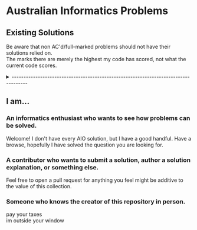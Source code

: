 # Australian Informatics Problems

## Existing Solutions

Be aware that non AC'd/full-marked problems should not have their solutions relied on.  
The marks there are merely the highest my code has scored, not what the current code scores.

<details>
  <summary>------------------------------------------------------------------------------------</summary>
  
  | Problem                                                        | Mark | Subtasks |
  | :------------------------------------------------------------- | :--: | :------- |
  | `cf1003A` (_Polycarp's Pockets_)                               | AC   | All      |
  | `cf1030A` (_In Search of an Easy Problem_)                     | AC   | All      |
  | `aio22election` (_Election II_)                                | 100  | All      |
  | `aio22ground` (_Level Ground_)                                 | 100  | All      |
  | `aio22tsp` (_TSP_)                                             | 100  | All      |
  | `aio22buildings` (_Beautiful Buildings_)                       | 100  | All      |
  | `aio22composing` (_Composing Pyramids_)                        | 100  | All      |
  | `aio22spaceship` (_Spaceship Shuffle_)                         | 100  | All      |
  | `aio21robot` (_Robot Vacuum_)                                  | 100  | All      |
  | `aio21artclass` (_Art Class II_)                               | 100  | All      |
  | `aio21melody` (_Melody_)                                       | 100  | All      |
  | `aio21distancing` (_Social Distancing_)                        | 100  | All      |
  | `aio21space` (_Space Mission_)                                 | 100  | All      |
  | `aio21laser` (_Laser Cutter_)                                  | 100  | All      |
  | `aio20baubles` (_Baubles_)                                     | 100  | All      |
  | `aio20cookies` (_Cookies_)                                     | 100  | All      |
  | `aio20ghost` (_Ghost Encounters_)                              | 100  | All      |
  | `aio20tennis` (_Tennis Robot_)                                 | 100  | All      |
  | `aio19vases` (_Vases_)                                         | 100  | All      |
  | `aio19rps` (_RPS_)                                             | 100  | All      |
  | `aio19hire` (_Hiring Monks_)                                   | 100  | All      |
  | `aio19snake` (_Medusa's Snakes_)                               | 100  | All      |
  | `aio19evading` (_Evading Capture_)                             | 100  | All      |
  | `aio18street` (_Street Construction_)                          | 100  | All      |
  | `aio18cavalry` (_Castle Cavalry_)                              | 100  | All      |
  | `aio18cloud` (_Cloud Cover_)                                   | 100  | All      |
  | `aio18janitor` (_Janitor_)                                     | 100  | All      |
  | `aio18detective` (_Detective_)                                 | 100  | All      |
  | `aio17mango` (_Missing Mango_)                                 | 100  | All      |
  | `aio17tag` (_Tag_)                                             | 100  | All      |
  | `aio17chimera` (_Chimera II_)                                  | 100  | All      |
  | `aio17coconut` (_Concealed Coconut_)                           | 100  | All      |
  | `aio16magic` (_Magic Squares_)                                 | 100  | All      |
  | `aio16farmer` (_Farmer Drama_)                                 | 100  | All      |
  | `aio16sculpture` (_Sculpture II_)                              | 100  | All      |
  | `aio16probe` (_Probe_)                                         | 100  | All      |
  | `aio16balance` (_Balancing Aeroplanes II_)                     | 100  | All      |
  | `aio16carmen` (_Carmen Sanfrancisco II: Bank Robbing_)         | 20   | S1       |
  | `aio15snap` (_Snap Dragons II_)                                | 100  | All      |
  | `aio15ruckus` (_Ruckus League_)                                | 20   | S1       |
  | `aio12nort` (_NORT_)                                           | 100  | All      |
  | `aio12shuffle` (_Cabinet Shuffle_)                             | 100  | All      |
  | `aio12posters` (_Posters_)                                     | 100  | All      |
  | `aio11pirates` (_Pirates_)                                     | 100  | All      |
  | `aio10ninjas` (_Ninjas_)                                       | 100  | All      |
  | `aio10choreo` (_Choreography_)                                 | 100  | All      |
  | `aio10oil` (_Oil_)                                             | 100  | All      |
  | `aio10heat` (_Heatwave_)                                       | 100  | All      |
  | `aio10snap` (_Snap Dragons_)                                   | 100  | All      |
  | `aio10island` (_Island_)                                       | 50   | S1       |
  | `aio09sales` (_Travelling Salesperson_)                        | 100  | All      |
  | `aio09nom` (_Nomnomnom_)                                       | 100  | All      |
  | `aio08ladybugs` (_Ladybugs_)                                   | 100  | All      |
  | `aio06fashion` (_Fashion Statement_)                           | 100  | All      |
  | `aio05cute` (_Cute Numbers_)                                   | 100  | All      |
  | `aio05curry` (_Curry_)                                         | 100  | All      |
  | `aic04genius` (_Genius_)                                       | 100  | All      |
  | `aic03culture` (_Culture_)                                     | 100  | All      |
  | `aic99hail` (_Hailstone Sequences_)                            | 100  | All      |
  | `oracgraphadjlist` (_Adjacency List_)                          | 100  | All      |
  | `oracsortnotso` (_A Not So Simple Sort_)                       | 100  | All      |
  | `oracsortmode` (_Pie a la Mode_)                               | 100  | All      |
  | `oracsortswaps` (_Swapsies_)                                   | 100  | All      |
  | `oracdatastacks3` (_Stacks_)                                   | 100  | All      |
  | `oracdataqueues2` (_Queues 2_)                                 | 100  | All      |
  | `oracdatastacksbracket` (_Bracket Matching_)                   | 100  | All      |
  | `pre09primes` (_Twin Prime Conjecture_)                        | 100  | All      |
  | `pre09pairs` (_Pairs_)                                         | 100  | All      |
  | `trial05qsort` (_Quicksort_)                                   | 100  | All      |
  | `trial01gossip` (_Gossip Chains_)                              | 100  | All      |
  | _Road to 120..._ (We are throwing a party at 100.)             | 63   | 57       |
  
</details>

## I am...

### An informatics enthusiast who wants to see how problems can be solved.

Welcome! I don't have every AIO solution, but I have a good handful. Have a browse, hopefully I have solved the question you are looking for.

### A contributor who wants to submit a solution, author a solution explanation, or something else.

Feel free to open a pull request for anything you feel might be additive to the value of this collection.

### Someone who knows the creator of this repository in person.

pay your taxes  
im outside your window
